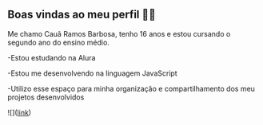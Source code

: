 ## Boas vindas ao meu perfil 💙💙
Me chamo Cauã Ramos Barbosa, tenho 16 anos e estou cursando o segundo ano do ensino médio.

-Estou estudando na Alura

-Estou me desenvolvendo na linguagem JavaScript

-Utilizo esse espaço para minha organização e compartilhamento dos meu projetos desenvolvidos

![]([link](https://tenor.com/pt-BR/view/the-wok-the-rock-the-rock-sus-the-rock-meme-the-rock-eyebrows-gif-23750956
))
